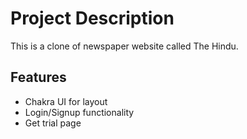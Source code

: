 
# Project Description

This is a clone of newspaper website called The Hindu.

## Features

- Chakra UI for layout
- Login/Signup functionality
- Get trial page




